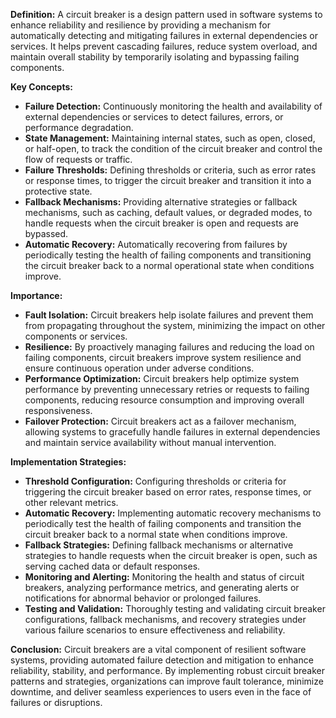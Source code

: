 **Definition:** A circuit breaker is a design pattern used in software systems to enhance reliability and resilience by providing a mechanism for automatically detecting and mitigating failures in external dependencies or services. It helps prevent cascading failures, reduce system overload, and maintain overall stability by temporarily isolating and bypassing failing components.

**Key Concepts:**

- **Failure Detection:** Continuously monitoring the health and availability of external dependencies or services to detect failures, errors, or performance degradation.
- **State Management:** Maintaining internal states, such as open, closed, or half-open, to track the condition of the circuit breaker and control the flow of requests or traffic.
- **Failure Thresholds:** Defining thresholds or criteria, such as error rates or response times, to trigger the circuit breaker and transition it into a protective state.
- **Fallback Mechanisms:** Providing alternative strategies or fallback mechanisms, such as caching, default values, or degraded modes, to handle requests when the circuit breaker is open and requests are bypassed.
- **Automatic Recovery:** Automatically recovering from failures by periodically testing the health of failing components and transitioning the circuit breaker back to a normal operational state when conditions improve.

**Importance:**

- **Fault Isolation:** Circuit breakers help isolate failures and prevent them from propagating throughout the system, minimizing the impact on other components or services.
- **Resilience:** By proactively managing failures and reducing the load on failing components, circuit breakers improve system resilience and ensure continuous operation under adverse conditions.
- **Performance Optimization:** Circuit breakers help optimize system performance by preventing unnecessary retries or requests to failing components, reducing resource consumption and improving overall responsiveness.
- **Failover Protection:** Circuit breakers act as a failover mechanism, allowing systems to gracefully handle failures in external dependencies and maintain service availability without manual intervention.

**Implementation Strategies:**

- **Threshold Configuration:** Configuring thresholds or criteria for triggering the circuit breaker based on error rates, response times, or other relevant metrics.
- **Automatic Recovery:** Implementing automatic recovery mechanisms to periodically test the health of failing components and transition the circuit breaker back to a normal state when conditions improve.
- **Fallback Strategies:** Defining fallback mechanisms or alternative strategies to handle requests when the circuit breaker is open, such as serving cached data or default responses.
- **Monitoring and Alerting:** Monitoring the health and status of circuit breakers, analyzing performance metrics, and generating alerts or notifications for abnormal behavior or prolonged failures.
- **Testing and Validation:** Thoroughly testing and validating circuit breaker configurations, fallback mechanisms, and recovery strategies under various failure scenarios to ensure effectiveness and reliability.

**Conclusion:** Circuit breakers are a vital component of resilient software systems, providing automated failure detection and mitigation to enhance reliability, stability, and performance. By implementing robust circuit breaker patterns and strategies, organizations can improve fault tolerance, minimize downtime, and deliver seamless experiences to users even in the face of failures or disruptions.